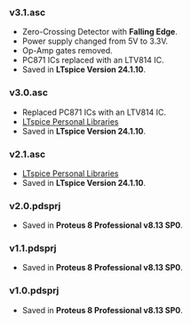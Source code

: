 ### v3.1.asc
- Zero-Crossing Detector with **Falling Edge**.
- Power supply changed from 5V to 3.3V.
- Op-Amp gates removed.
- PC871 ICs replaced with an LTV814 IC.
- Saved in **LTspice Version 24.1.10**.

### v3.0.asc
- Replaced PC871 ICs with an LTV814 IC.
- [LTspice Personal Libraries](https://github.com/AliRezaJoodi/Electronics_Modules/tree/main/_LTspice_Library) 
- Saved in **LTspice Version 24.1.10**.

### v2.1.asc
- [LTspice Personal Libraries](https://github.com/AliRezaJoodi/Electronics_Modules/tree/main/_LTspice_Library) 
- Saved in **LTspice Version 24.1.10**.

### v2.0.pdsprj
- Saved in **Proteus 8 Professional v8.13 SP0**.

### v1.1.pdsprj
- Saved in **Proteus 8 Professional v8.13 SP0**.

### v1.0.pdsprj
- Saved in **Proteus 8 Professional v8.13 SP0**.

